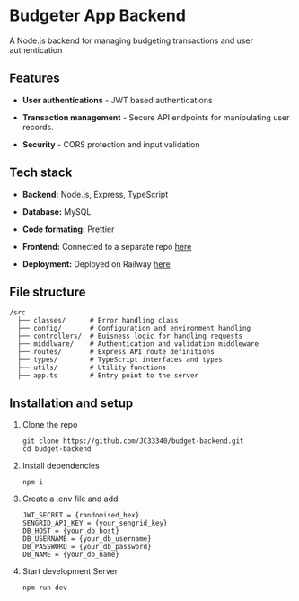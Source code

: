 # **Budgeter App Backend**

A Node.js backend for managing budgeting transactions and user authentication

## **Features**

- **User authentications** - JWT based authentications

- **Transaction management** - Secure API endpoints for manipulating user records.

- **Security** - CORS protection and input validation

## **Tech stack**

- **Backend:** Node.js, Express, TypeScript

- **Database:** MySQL

- **Code formating:** Prettier

- **Frontend:** Connected to a separate repo [here](https://github.com/JC33340/budget-frontend)

- **Deployment:** Deployed on Railway [here](https://budget-frontend-production.up.railway.app)

## **File structure**

```
/src
  ├── classes/      # Error handling class
  ├── config/       # Configuration and environment handling
  ├── controllers/  # Buisness logic for handling requests
  ├── middlware/    # Authentication and validation middleware
  ├── routes/       # Express API route definitions
  ├── types/        # TypeScript interfaces and types
  ├── utils/        # Utility functions
  ├── app.ts        # Entry point to the server
```

## **Installation and setup**

1. Clone the repo

   ```
   git clone https://github.com/JC33340/budget-backend.git
   cd budget-backend
   ```

2. Install dependencies

   ```
   npm i
   ```

3. Create a .env file and add

   ```
   JWT_SECRET = {randomised_hex}
   SENGRID_API_KEY = {your_sengrid_key}
   DB_HOST = {your_db_host}
   DB_USERNAME = {your_db_username}
   DB_PASSWORD = {your_db_password}
   DB_NAME = {your_db_name}
   ```

4. Start development Server

   ```
   npm run dev
   ```
